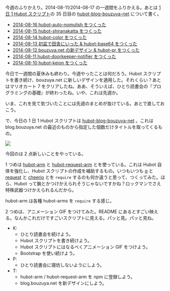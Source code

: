 今週のふりかえり。2014-08-11/2014-08-17 の一週間をふりかえる。あとは [1 日 1 Hubot スクリプト][hubot-script-per-day]の 35 日目の [hubot-blog-bouzuya-net][gh:bouzuya/hubot-blog-bouzuya-net] について書く。

- [2014-08-16 hubot-auto-nomulish をつくった][2014-08-16]
- [2014-08-15 hubot-shiranakatta をつくった][2014-08-15]
- [2014-08-14 hubot-color をつくった][2014-08-14]
- [2014-08-13 初盆で田舎にいった & hubot-base64 をつくった][2014-08-13]
- [2014-08-12 bouzuya.net の新デザイン & hubot-pr をつくった][2014-08-12]
- [2014-08-11 hubot-doorkeeper-notifier をつくった][2014-08-11]
- [2014-08-10 hubot-keion をつくった][2014-08-10]

今日で一週間の夏休みも終わり。今週やったことは何だろう。Hubot スクリプトを書き続け、bouzuya.net に新しいデザインを適用した。それくらい？あとはマリオカート 7 をクリアしたね。ああ、そういえば、ひとり読書会の『プログラミングの基礎』が終わったね。いや、これは先週か。

いま、これを見て気づいたことには先週のまとめが抜けている。あとで直しておこう。

で、今日の 1 日 1 Hubot スクリプトは [hubot-blog-bouzuya-net][gh:bouzuya/hubot-blog-bouzuya-net] 。これは blog.bouzuya.net の最近のものから指定した個数だけタイトルを取ってくるもの。

![](http://img.f.hatena.ne.jp/images/fotolife/b/bouzuya/20140817/20140817170105.gif)

今回のは 2 点新しいことをやっている。

1 つめは [hubot-arm][gh:bouzuya/hubot-arm] と [hubot-request-arm][gh:bouzuya/hubot-request-arm] とを使っている。これは Hubot 自体を強化し、Hubot スクリプトの作成を補助するもの。いつもいつも [q][gh:kriskowal/q] と [request][gh:mikeal/request] と [cheerio][gh:cheeriojs/cheerio] とを `require` するのも何か違うと思って、つくってみた。ほら、Hubot って腕とかつけかえられそうじゃないですかね？ロックマンでさえ特殊武器つけかえられるんだから。

hubot-arm は各種 hubot-arms を `require` する感じ。

2 つめは、アニメーション GIF をつけてみた。README にあるとすごい映える。なんかこれだけですごいスクリプトに見える。パッと見。パッと見ね。

- K:
  - ひとり読書会を続けよう。
  - Hubot スクリプトを書き続けよう。
  - Hubot スクリプトにはなるべくアニメーション GIF をつけよう。
  - Bootstrap を使い続けよう。
- P:
  - ひとり読書会に寝坊しないようにしよう。
- T:
  - hubot-arm / hubot-request-arm を npm に登録しよう。
  - blog.bouzuya.net を新デザインにしよう。

[2014-08-16]: https://blog.bouzuya.net/2014/08/16/
[2014-08-15]: https://blog.bouzuya.net/2014/08/15/
[2014-08-14]: https://blog.bouzuya.net/2014/08/14/
[2014-08-13]: https://blog.bouzuya.net/2014/08/13/
[2014-08-12]: https://blog.bouzuya.net/2014/08/12/
[2014-08-11]: https://blog.bouzuya.net/2014/08/11/
[2014-08-10]: https://blog.bouzuya.net/2014/08/10/
[gh:bouzuya/hubot-blog-bouzuya-net]: https://github.com/bouzuya/hubot-blog-bouzuya-net
[gh:bouzuya/hubot-arm]: https://github.com/bouzuya/hubot-arm
[gh:bouzuya/hubot-request-arm]: https://github.com/bouzuya/hubot-request-arm
[gh:kriskowal/q]: https://github.com/kriskowal/q
[gh:mikeal/request]: https://github.com/mikeal/request
[gh:cheeriojs/cheerio]: https://github.com/cheeriojs/cheerio
[hubot-script-per-day]: https://blog.bouzuya.net/posts?tags=hubot-script-per-day
